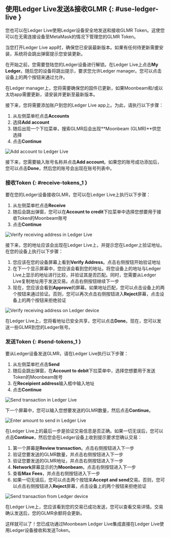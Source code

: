 ## 使用Ledger Live发送&接收GLMR {: #use-ledger-live }

您也可以在Ledger Live使用Ledger设备安全地发送和接收GLMR Token。这使您可以在无需连接设备至MetaMask的情况下管理您的GLMR Token。

当您打开Ledger Live app时，确保您已安装最新版本。如果有任何待更新需要安装，系统将会跳出弹窗提示您安装更新。

在开始之前，您需要登陆您的Ledger设备进行解锁。在Ledger Live上点击**My Ledger**。随后您的设备将跳出提示，要求您允许Ledger manager。您可以点击设备上的两个按钮来通过允许。

在Ledger manager上，您将需要确保您的固件已更新，如果Moonbeam和/或以太坊app需要更新，请安装并更新至最新版本。

接下来，您将需要添加账户到您的Ledger Live app上。为此，请执行以下步骤：

1. 从左侧菜单栏点击**Accounts**
2. 选择**Add account**
3. 随后出现一个下拉菜单，搜索GLMR后会出现**Moonbeam (GLMR)**供您选择
4. 点击**Continue**

![Add account to Ledger Live](/images/tokens/connect/ledger/moonbeam/ledger-12.png)

接下来，您需要输入账号名称并点击**Add account**。如果您的账号成功添加后，您可以点击**Done**，然后您的账号会出现在账号列表中。

### 接收Token {: #receive-tokens_1 }

要在您的Ledger设备接收GLMR，您可以在Ledger Live上执行以下步骤：

1. 从左侧菜单栏点击**Receive**
2. 随后会跳出弹窗，您可以在**Account to credit**下拉菜单中选择您想要用于接收Token的Moonbeam账号
3. 点击**Continue**

![Verify receiving address in Ledger Live](/images/tokens/connect/ledger/moonbeam/ledger-13.png)

接下来，您的地址应该会出现在Ledger Live上，并提示您在Ledger上验证地址。在您的设备上执行以下步骤：

1. 您应该在您的设备屏幕上看到**Verify Address**。点击右侧按钮开始验证地址
2. 在下一个显示屏幕中，您应该会看到您的地址。将您设备上的地址与Ledger Live上显示的地址进行比较，并验证其是否匹配。同时，您需要从Ledger Live复制地址用于发送交易。点击右侧按钮继续下一步
3. 现在，您应该会看到**Approve**的屏幕。如果地址匹配，您可以点击设备上的两个按钮来通过验证。否则，您可以再次点击右侧按钮进入**Reject**屏幕，点击设备上的两个按钮来拒绝验证

![Verify receiving address on Ledger device](/images/tokens/connect/ledger/moonbeam/ledger-14.png)

在Ledger Live上，您将看地址已安全共享，您可以点击**Done**。现在，您可以发送一些GLMR到您的Ledger账号。

### 发送Token {: #send-tokens_1 }

要从Ledger设备发送GLMR，请在Ledger Live执行以下步骤：

1. 从左侧菜单栏点击**Send**
2. 随后会跳出弹窗，在**Account to debit**下拉菜单中，选择您想要用于发送Token的Moonbeam账号
3. 在**Receipient address**输入框中输入地址
4. 点击**Continue**

![Send transaction in Ledger Live](/images/tokens/connect/ledger/moonbeam/ledger-15.png)

下一个屏幕中，您可以输入您想要发送的GLMR数量，然后点击**Continue**。

![Enter amount to send in Ledger Live](/images/tokens/connect/ledger/moonbeam/ledger-16.png)

在Ledger Live上的最后一步是验证交易信息是否正确。如果一切无误后，您可以点击**Continue**，然后您会在Ledger设备上收到提示要求您确认交易：

1. 第一个屏幕是**Review transaction**。点击右侧按钮进入下一步
2. 验证您要发送的GLMR数量，并点击右侧按钮进入下一步
3. 验证您要发送的GLMR地址，并点击右侧按钮进入下一步
4. **Network**屏幕显示的为**Moonbeam**，点击右侧按钮进入下一步
5. 查看**Max Fees**，并点击右侧按钮进入下一步
6. 如果一切无误后，您可以点击两个按钮来**Accept and send**交易。否则，您可以点击右侧按钮进入**Reject**屏幕，点击设备上的两个按钮来拒绝验证

![Send transaction from Ledger device](/images/tokens/connect/ledger/moonbeam/ledger-17.png)

在Ledger Live上，您应该看到您的交易已成功发送，您可以查看交易详情。交易确认发送后，您的GLMR余额将会更新。

这样就可以了！您已成功通过Moonbeam Ledger Live集成直接在Ledger Live使用Ledger设备接收和发送Token。